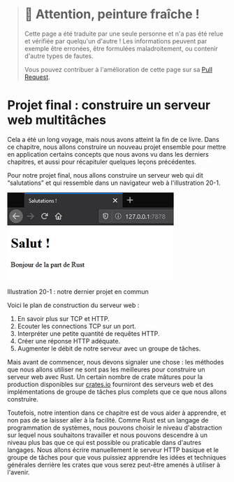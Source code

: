 > # 🚧 Attention, peinture fraîche !
>
> Cette page a été traduite par une seule personne et n'a pas été relue et
> vérifiée par quelqu'un d'autre ! Les informations peuvent par exemple être
> erronées, être formulées maladroitement, ou contenir d'autre types de fautes.
>
> Vous pouvez contribuer à l'amélioration de cette page sur sa
> [Pull Request](https://github.com/Jimskapt/rust-book-fr/pull/214).

<!--
# Final Project: Building a Multithreaded Web Server
-->

# Projet final : construire un serveur web multitâches

<!--
It’s been a long journey, but we’ve reached the end of the book. In this
chapter, we’ll build one more project together to demonstrate some of the
concepts we covered in the final chapters, as well as recap some earlier
lessons.
-->

Cela a été un long voyage, mais nous avons atteint la fin de ce livre. Dans ce
chapitre, nous allons construire un nouveau projet ensemble pour mettre en
application certains concepts que nous avons vu dans les derniers chapitres, et
aussi pour récapituler quelques leçons précédentes.

<!--
For our final project, we’ll make a web server that says “hello” and looks like
Figure 20-1 in a web browser.
-->

Pour notre projet final, nous allons construire un serveur web qui dit
“salutations” et qui ressemble dans un navigateur web à l'illustration 20-1.

<!--
![hello from rust](img/trpl20-01.png)
-->

![bonjour de la part de Rust](img/trpl20-01.png)

<!--
<span class="caption">Figure 20-1: Our final shared project</span>
-->

<span class="caption">Illustration 20-1 : notre dernier projet en commun</span>

<!--
Here is the plan to build the web server:
-->

Voici le plan de construction du serveur web :

<!--
1. Learn a bit about TCP and HTTP.
2. Listen for TCP connections on a socket.
3. Parse a small number of HTTP requests.
4. Create a proper HTTP response.
5. Improve the throughput of our server with a thread pool.
-->

1. En savoir plus sur TCP et HTTP.
2. Ecouter les connections TCP sur un port.
3. Interpréter une petite quantité de requêtes HTTP.
4. Créer une réponse HTTP adéquate.
5. Augmenter le débit de notre serveur avec un groupe de tâches.

<!--
But before we get started, we should mention one detail: the method we’ll use
won’t be the best way to build a web server with Rust. A number of
production-ready crates are available on [crates.io](https://crates.io/) that
provide more complete web server and thread pool implementations than we’ll
build.
-->

Mais avant de commencer, nous devons signaler une chose : les méthodes que nous
allons utiliser ne sont pas les meilleures pour construire un serveur web avec
Rust. Un certain nombre de crate mâtures pour la production disponibles sur
[crates.io](https://crates.io/) fourniront des serveurs web et des
implémentations de groupe de tâches plus complets que ce que nous allons
construire.

<!--
However, our intention in this chapter is to help you learn, not to take the
easy route. Because Rust is a systems programming language, we can choose the
level of abstraction we want to work with and can go to a lower level than is
possible or practical in other languages. We’ll write the basic HTTP server and
thread pool manually so you can learn the general ideas and techniques behind
the crates you might use in the future.
-->

Toutefois, notre intention dans ce chapitre est de vous aider à apprendre, et
non pas de se laisser aller à la facilité. Comme Rust est un langage de
programmation de systèmes, nous pouvons choisir le niveau d'abstraction sur
lequel nous souhaitons travailler et nous pouvons descendre à un niveau plus bas
que ce qui est possible ou praticable dans d'autres langages. Nous allons écrire
manuellement le serveur HTTP basique et le groupe de tâches pour que vous
puissiez apprendre les idées et techniques générales derrière les crates que
vous serez peut-être amenés à utiliser à l'avenir.
